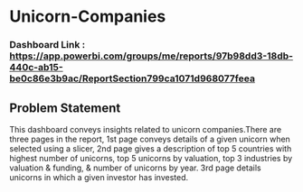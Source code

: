 # Unicorn-Companies

### Dashboard Link : https://app.powerbi.com/groups/me/reports/97b98dd3-18db-440c-ab15-be0c86e3b9ac/ReportSection799ca1071d968077feea

## Problem Statement

This dashboard conveys insights related to unicorn companies.There are three pages in the report, 1st page conveys details of a given unicorn when selected using a slicer, 2nd page gives a description of top 5 countries with highest number of unicorns, top 5 unicorns by valuation, top 3 industries by valuation & funding, & number of unicorns by year.
3rd page details unicorns in which a given investor has invested.
